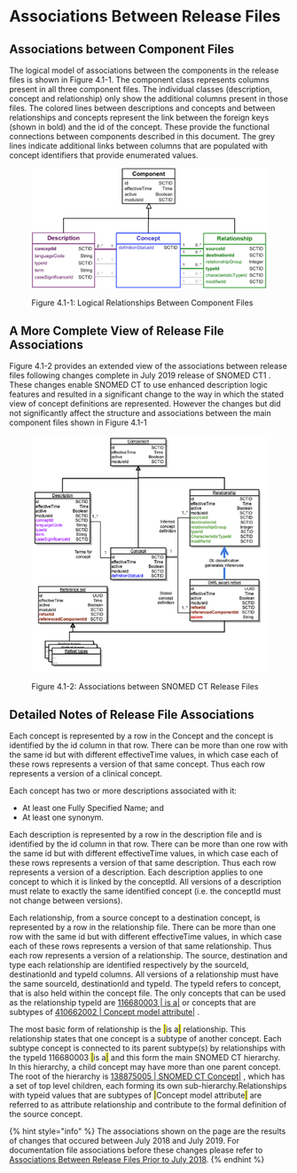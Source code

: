 # Associations Between Release Files

## Associations between Component Files

The logical model of associations between the components in the release files is shown in Figure 4.1-1. The component class represents columns present in all three component files. The individual classes (description, concept and relationship) only show the additional columns present in those files. The colored lines between descriptions and concepts and between relationships and concepts represent the link between the foreign keys (shown in bold) and the id of the concept. These provide the functional connections between components described in this document. The grey lines indicate additional links between columns that are populated with concept identifiers that provide enumerated values.

<div data-full-width="true"><figure><img src="../images/38245430.png" alt=""><figcaption><p>Figure 4.1-1: Logical Relationships Between Component Files</p></figcaption></figure></div>

## A More Complete View of Release File Associations

Figure 4.1-2 provides an extended view of the associations between release files following changes complete in July 2019 release of SNOMED CT1 . These changes enable SNOMED CT to use enhanced description logic features and resulted in a significant change to the way in which the stated view of concept definitions are represented. However the changes but did not significantly affect the structure and associations between the main component files shown in Figure 4.1-1

<div data-full-width="true"><figure><img src="../images/104498359.png" alt=""><figcaption><p>Figure 4.1-2: Associations between SNOMED CT Release Files</p></figcaption></figure></div>

## Detailed Notes of Release File Associations

Each concept is represented by a row in the Concept and the concept is identified by the id column in that row. There can be more than one row with the same id but with different effectiveTime values, in which case each of these rows represents a version of that same concept. Thus each row represents a version of a clinical concept.

Each concept has two or more descriptions associated with it:

* At least one Fully Specified Name; and
* At least one synonym.

Each description is represented by a row in the description file and is identified by the id column in that row. There can be more than one row with the same id but with different effectiveTime values, in which case each of these rows represents a version of that same description. Thus each row represents a version of a description. Each description applies to one concept to which it is linked by the conceptId. All versions of a description must relate to exactly the same identified concept (i.e. the conceptId must not change between versions).

Each relationship, from a source concept to a destination concept, is represented by a row in the relationship file. There can be more than one row with the same id but with different effectiveTime values, in which case each of these rows represents a version of that same relationship. Thus each row represents a version of a relationship. The source, destination and type each relationship are identified respectively by the sourceId, destinationId and typeId columns. All versions of a relationship must have the same sourceId, destinationId and typeId. The typeId refers to concept, that is also held within the concept file. The only concepts that can be used as the relationship typeId are [116680003 | is a|](http://snomed.info/id/116680003) or concepts that are subtypes of [410662002 | Concept model attribute|](http://snomed.info/id/410662002) .

The most basic form of relationship is the <mark style="color:blue;">|</mark>is a<mark style="color:blue;">|</mark> relationship. This relationship states that one concept is a subtype of another concept. Each subtype concept is connected to its parent subtype(s) by relationships with the typeId 116680003 <mark style="color:blue;">|</mark>is a<mark style="color:blue;">|</mark> and this form the main SNOMED CT hierarchy. In this hierarchy, a child concept may have more than one parent concept. The root of the hierarchy is [138875005 | SNOMED CT Concept|](http://snomed.info/id/138875005) , which has a set of top level children, each forming its own sub-hierarchy.Relationships with typeid values that are subtypes of  <mark style="color:blue;">|</mark>Concept model attribute<mark style="color:blue;">|</mark> are referred to as attribute relationship and contribute to the formal definition of the source concept.

{% hint style="info" %}
The associations shown on the page are the results of changes that occured between July 2018 and July 2019. For documentation file associations before these changes please refer to [Associations Between Release Files Prior to July 2018](../appendices/appendix-a-notes-on-release-file-changes/representation-of-the-logical-model-before-july-2018/associations-between-release-files-prior-to-july-2018.md).
{% endhint %}
